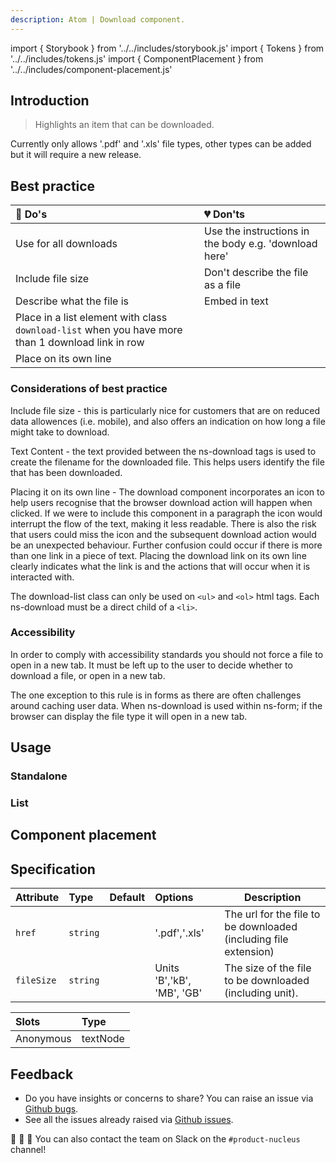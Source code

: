 ```yaml
---
description: Atom | Download component.
---
```


import { Storybook } from '../../includes/storybook.js'
import { Tokens } from '../../includes/tokens.js'
import { ComponentPlacement } from '../../includes/component-placement.js'

## Introduction

> Highlights an item that can be downloaded.

Currently only allows '.pdf' and '.xls' file types, other types can be added but it will require a new release.

## Best practice

| 💚 Do's | 💔 Don'ts |
| :---  | :---  |
| Use for all downloads | Use the instructions in the body e.g. 'download here'|
| Include file size | Don't describe the file as a file |
| Describe what the file is | Embed in text |
| Place in a list element with class `download-list` when you have more than 1 download link in row|  |
| Place on its own line |

### Considerations of best practice

Include file size - this is particularly nice for customers that are on reduced data allowences (i.e. mobile), and also offers an indication on how long a file might take to download.

Text Content - the text provided between the ns-download tags is used to create the filename for the downloaded file. This helps users identify the file that has been downloaded.

Placing it on its own line - The download component incorporates an icon to help users recognise that the browser download action will happen when clicked. If we were to include this component in a paragraph the icon would interrupt the flow of the text, making it less readable. There is also the risk that users could miss the icon and the subsequent download action would be an unexpected behaviour. Further confusion could occur if there is more than one link in a piece of text. Placing the download link on its own line clearly indicates what the link is and the actions that will occur when it is interacted with.

The download-list class can only be used on `<ul>` and `<ol>` html tags. Each ns-download must be a direct child of a `<li>`.

### Accessibility

In order to comply with accessibility standards you should not force a file to open in a new tab. It must be left up to the user to decide whether to download a file, or open in a new tab.

The one exception to this rule is in forms as there are often challenges around caching user data. When ns-download is used within ns-form; if the browser can display the file type it will open in a new tab.

## Usage

### Standalone

<Storybook story="components-ns-download--standalone"></Storybook>

### List

<Storybook story="components-ns-download--list"></Storybook>

## Component placement

<ComponentPlacement component="ns-download" parentComponents="ns-card,ns-form,ns-content,ns-table"></ComponentPlacement>

## Specification

| Attribute | Type | Default | Options | Description |
| :--- | :--- | :--- | :--- |-------------|
| `href` | `string` | | '.pdf','.xls' | The url for the file to be downloaded (including file extension) |
| `fileSize` | `string` | | Units 'B','kB', 'MB', 'GB' | The size of the file to be downloaded (including unit).|

| Slots | Type |
| :--- | :--- |
| Anonymous | textNode |

<Tokens component="download"></Tokens>

## Feedback

* Do you have insights or concerns to share? You can raise an issue via [Github bugs](https://github.com/ConnectedHomes/nucleus/issues/new?assignees=&labels=Bug&template=a--bug-report.md&title=[bug]%20[ns-download]).
* See all the issues already raised via [Github issues](https://github.com/connectedHomes/nucleus/issues?utf8=%E2%9C%93&q=is%3Aopen+is%3Aissue+label%3ABug+[ns-download]).

💩 🎉 🦄 You can also contact the team on Slack on the `#product-nucleus` channel!

